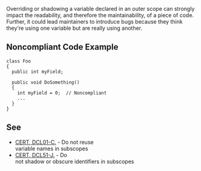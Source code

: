 
Overriding or shadowing a variable declared in an outer scope can strongly impact the readability, and therefore the maintainability, of a piece of code. Further, it could lead maintainers to introduce bugs because they think they're using one variable but are really using another.

## Noncompliant Code Example


    class Foo
    {
      public int myField;
    
      public void DoSomething()
      {
        int myField = 0;  // Noncompliant
        ...
      }
    }


## See

- [CERT, DCL01-C.](https://wiki.sei.cmu.edu/confluence/display/c/DCL01-C.+Do+not+reuse+variable+names+in+subscopes) - Do not reuse<br>  variable names in subscopes
- [CERT, DCL51-J.](https://wiki.sei.cmu.edu/confluence/display/java/DCL51-J.+Do+not+shadow+or+obscure+identifiers+in+subscopes) - Do<br>  not shadow or obscure identifiers in subscopes

